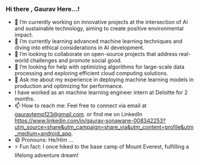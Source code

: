 ### Hi there , Gaurav Here...!

- 🔭 I’m currently working on innovative projects at the intersection of AI and sustainable technology, aiming to create positive environmental impact.
- 🌱 I’m currently learning advanced machine learning techniques and diving into ethical considerations in AI development. 
- 👯 I’m looking to collaborate on open-source projects that address real-world challenges and promote social good.
- 🤔 I’m looking for help with optimizing algorithms for large-scale data processing and exploring efficient cloud computing solutions.
- 💬 Ask me about my experience in deploying machine learning models in production and optimizing for performance.
- I have worked as an machine learning engineer intern at Deloitte for 2 months. 
- 📫 How to reach me: Feel free to connect via email at gauravtemp123@gmail.com. or find me on LinkedIn https://www.linkedin.com/in/gaurav-sonawane-008342253?utm_source=share&utm_campaign=share_via&utm_content=profile&utm_medium=android_app. 
- 😄 Pronouns: He/Him ...
- ⚡ Fun fact: I once hiked to the base camp of Mount Everest, fulfilling a lifelong adventure dream!
